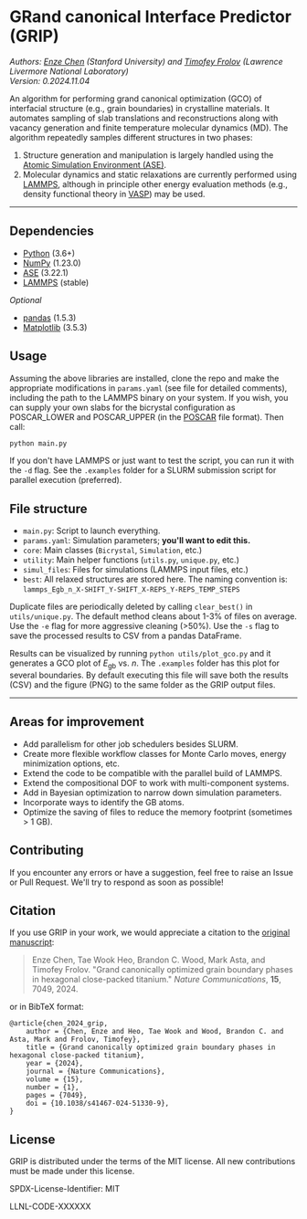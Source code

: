 # GRand canonical Interface Predictor (GRIP)

_Authors: [Enze Chen](https://enze-chen.github.io/) (Stanford University) and
[Timofey Frolov](https://people.llnl.gov/frolov2) (Lawrence Livermore National Laboratory)_     
_Version: 0.2024.11.04_

An algorithm for performing grand canonical optimization (GCO) of interfacial
structure (e.g., grain boundaries) in crystalline materials.
It automates sampling of slab translations and reconstructions
along with vacancy generation and finite temperature molecular dynamics (MD).
The algorithm repeatedly samples different structures in two phases:
  1. Structure generation and manipulation is largely handled using the
  [Atomic Simulation Environment (ASE)](https://wiki.fysik.dtu.dk/ase/).
  2. Molecular dynamics and static relaxations are currently performed using
  [LAMMPS](https://www.lammps.org), although in principle other energy
  evaluation methods (e.g., density functional theory in [VASP](https://www.vasp.at))
  may be used.


------


## Dependencies
- [Python](https://www.python.org/) (3.6+)
- [NumPy](https://numpy.org/) (1.23.0)
- [ASE](https://wiki.fysik.dtu.dk/ase/) (3.22.1)
- [LAMMPS](https://www.lammps.org) (stable)

_Optional_
- [pandas](https://pandas.pydata.org/) (1.5.3)
- [Matplotlib](https://matplotlib.org/stable/index.html) (3.5.3)


## Usage

Assuming the above libraries are installed, clone the repo and make the 
appropriate modifications in `params.yaml` (see file for detailed comments), 
including the path to the LAMMPS binary on your system.
If you wish, you can supply your own slabs for the bicrystal configuration as
POSCAR_LOWER and POSCAR_UPPER (in the [POSCAR](https://www.vasp.at/wiki/index.php/POSCAR)
file format).
Then call:
```python
python main.py
```
If you don't have LAMMPS or just want to test the script, you can run it with the `-d` flag.
See the `.examples` folder for a SLURM submission script for parallel execution (preferred).


## File structure
- `main.py`: Script to launch everything.
- `params.yaml`: Simulation parameters; **you'll want to edit this.**
- `core`: Main classes (`Bicrystal`, `Simulation`, etc.)
- `utility`: Main helper functions (`utils.py`, `unique.py`, etc.)
- `simul_files`: Files for simulations (LAMMPS input files, etc.)
- `best`: All relaxed structures are stored here. The naming convention is:
`lammps_Egb_n_X-SHIFT_Y-SHIFT_X-REPS_Y-REPS_TEMP_STEPS`


Duplicate files are periodically deleted by calling `clear_best()` in `utils/unique.py`.
The default method cleans about 1-3% of files on average.
Use the `-e` flag for more aggressive cleaning (>50%).
Use the `-s` flag to save the processed results to CSV from a pandas DataFrame.

Results can be visualized by running `python utils/plot_gco.py` and it generates a 
GCO plot of $E_{\mathrm{gb}}$ vs. $n$.
The `.examples` folder has this plot for several boundaries.
By default executing this file will save both the results (CSV) and the figure (PNG) 
to the same folder as the GRIP output files.


------


## Areas for improvement
- Add parallelism for other job schedulers besides SLURM.
- Create more flexible workflow classes for Monte Carlo moves, energy minimization options, etc.
- Extend the code to be compatible with the parallel build of LAMMPS.
- Extend the compositional DOF to work with multi-component systems.
- Add in Bayesian optimization to narrow down simulation parameters.
- Incorporate ways to identify the GB atoms.
- Optimize the saving of files to reduce the memory footprint (sometimes > 1 GB).


## Contributing

If you encounter any errors or have a suggestion, feel free to raise an Issue or Pull Request.
We'll try to respond as soon as possible!


## Citation
If you use GRIP in your work, we would appreciate a citation to the [original manuscript](https://www.nature.com/articles/s41467-024-51330-9):

> Enze Chen, Tae Wook Heo, Brandon C. Wood, Mark Asta, and Timofey Frolov.
"Grand canonically optimized grain boundary phases in hexagonal close-packed titanium."
_Nature Communications_, **15**, 7049, 2024.

or in BibTeX format:

```
@article{chen_2024_grip,
    author = {Chen, Enze and Heo, Tae Wook and Wood, Brandon C. and Asta, Mark and Frolov, Timofey},
    title = {Grand canonically optimized grain boundary phases in hexagonal close-packed titanium},
    year = {2024},
    journal = {Nature Communications},
    volume = {15},
    number = {1},
    pages = {7049},
    doi = {10.1038/s41467-024-51330-9},
}
```


## License
GRIP is distributed under the terms of the MIT license. 
All new contributions must be made under this license.

SPDX-License-Identifier: MIT

LLNL-CODE-XXXXXX
